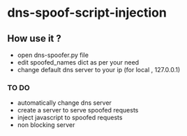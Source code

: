 # dns-spoof-script-injection 

## How use it ?

  - open dns-spoofer.py file
  - edit spoofed_names dict as per your need
  - change default dns server to your ip (for local , 127.0.0.1)

### TO DO
- automatically change dns server
- create a server to serve spoofed requests
- inject javascript to spoofed requests
- non blocking server